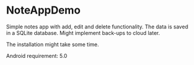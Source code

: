 # NoteAppDemo
Simple notes app with add, edit and delete functionality. The data is saved in a SQLite database. Might implement back-ups to cloud later.

The installation might take some time.

Android requirement: 5.0
